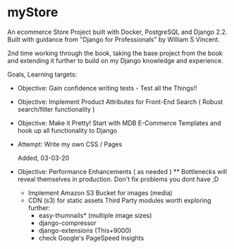 # myStore
An ecommerce Store Project built with Docker, PostgreSQL and Django 2.2.
Built with guidance from "Django for Professionals" by William S Vincent.

2nd time working through the book, taking the base project from the book and extending it further to build
on my Django knowledge and experience.

Goals, Learning targets:

  - Objective: Gain confidence writing tests - Test all the Things!!
  - Objective: Implement Product Attributes for Front-End Search ( Robust search/filter functionality )
  - Objective: Make it Pretty! Start with MDB E-Commerce Templates and hook up all functionality to Django
  - Attempt: Write my own CSS / Pages

    Added, 03-03-20
  - Objective: Performance Enhancements ( as needed )
    ** Bottlenecks will reveal themselves in production. Don't fix problems you dont have ;D
     - Implement Amazon S3 Bucket for images (media)
     - CDN (s3) for static assets
     Third Party modules worth exploring further:
       - easy-thumnails* (multiple image sizes)
       - django-compressor
       - django-extensions (This+9000)
       - check Google's PageSpeed Insights
